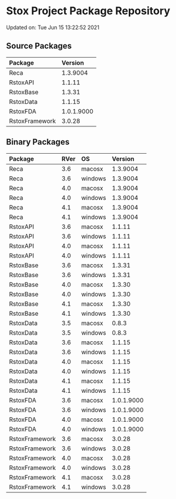 # Stox Project Package Repository


Updated on: Tue Jun 15 13:22:52 2021
## Source Packages

|Package        |Version    |
|:--------------|:----------|
|Reca           |1.3.9004   |
|RstoxAPI       |1.1.11     |
|RstoxBase      |1.3.31     |
|RstoxData      |1.1.15     |
|RstoxFDA       |1.0.1.9000 |
|RstoxFramework |3.0.28     |

## Binary Packages

|Package        |RVer |OS      |Version    |
|:--------------|:----|:-------|:----------|
|Reca           |3.6  |macosx  |1.3.9004   |
|Reca           |3.6  |windows |1.3.9004   |
|Reca           |4.0  |macosx  |1.3.9004   |
|Reca           |4.0  |windows |1.3.9004   |
|Reca           |4.1  |macosx  |1.3.9004   |
|Reca           |4.1  |windows |1.3.9004   |
|RstoxAPI       |3.6  |macosx  |1.1.11     |
|RstoxAPI       |3.6  |windows |1.1.11     |
|RstoxAPI       |4.0  |macosx  |1.1.11     |
|RstoxAPI       |4.0  |windows |1.1.11     |
|RstoxBase      |3.6  |macosx  |1.3.31     |
|RstoxBase      |3.6  |windows |1.3.31     |
|RstoxBase      |4.0  |macosx  |1.3.30     |
|RstoxBase      |4.0  |windows |1.3.30     |
|RstoxBase      |4.1  |macosx  |1.3.30     |
|RstoxBase      |4.1  |windows |1.3.30     |
|RstoxData      |3.5  |macosx  |0.8.3      |
|RstoxData      |3.5  |windows |0.8.3      |
|RstoxData      |3.6  |macosx  |1.1.15     |
|RstoxData      |3.6  |windows |1.1.15     |
|RstoxData      |4.0  |macosx  |1.1.15     |
|RstoxData      |4.0  |windows |1.1.15     |
|RstoxData      |4.1  |macosx  |1.1.15     |
|RstoxData      |4.1  |windows |1.1.15     |
|RstoxFDA       |3.6  |macosx  |1.0.1.9000 |
|RstoxFDA       |3.6  |windows |1.0.1.9000 |
|RstoxFDA       |4.0  |macosx  |1.0.1.9000 |
|RstoxFDA       |4.0  |windows |1.0.1.9000 |
|RstoxFramework |3.6  |macosx  |3.0.28     |
|RstoxFramework |3.6  |windows |3.0.28     |
|RstoxFramework |4.0  |macosx  |3.0.28     |
|RstoxFramework |4.0  |windows |3.0.28     |
|RstoxFramework |4.1  |macosx  |3.0.28     |
|RstoxFramework |4.1  |windows |3.0.28     |
